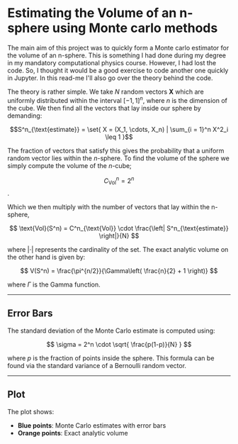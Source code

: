 # Estimating the Volume of an n-sphere using Monte carlo methods

The main aim of this project was to quickly form a Monte carlo estimator for the volume of an n-sphere. This is something I had done during my degree in my mandatory computational physics course. However, I had lost the code. So, I thought it would be a good exercise to code another one quickly in Jupyter. In this read-me I'll also go over the theory behind the code. 

The theory is rather simple. We take $N$ random vectors $\boldsymbol{X}$ which are uniformly distributed within the interval $[-1,1]^n$, where $n$ is the dimension of the cube. We then find all the vectors that lay inside our sphere by demanding: 

$$S^n_{\text{estimate}} = \set{ X = (X_1, \cdots, X_n) | \sum_{i = 1}^n X^2_i \leq 1 }$$

The fraction of vectors that satisfy this gives the probability that a uniform random vector lies within the $n$-sphere. To find the volume of the sphere we simply compute the volume of the $n$-cube;

$$C^n_{\text{Vol}} =  2^n$$ .

Which we then multiply with the number of vectors that lay within the n-sphere,

$$
\text{Vol}(S^n) = C^n_{\text{Vol}} \cdot \frac{\left| S^n_{\text{estimate}} \right|}{N}
$$


where $|\cdot|$ represents the cardinality of the set. The exact analytic volume on the other hand is given by:

$$
V(S^n) = \frac{\pi^{n/2}}{\Gamma\left( \frac{n}{2} + 1 \right)}
$$

where $\Gamma$ is the Gamma function.

---

## Error Bars

The standard deviation of the Monte Carlo estimate is computed using:

$$
\sigma = 2^n \cdot \sqrt{ \frac{p(1-p)}{N} }
$$

where $p$ is the fraction of points inside the sphere. This formula can be found via the standard variance of a Bernoulli random vector. 


---

## Plot

The plot shows:
- **Blue points**: Monte Carlo estimates with error bars
- **Orange points**: Exact analytic volume

